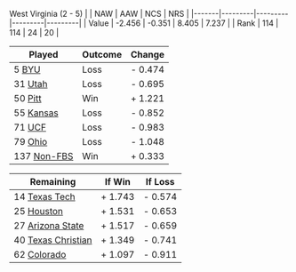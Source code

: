 West Virginia (2 - 5)
|       |   NAW   |   AAW   |   NCS   |   NRS   |
|-------|---------|---------|---------|---------|
| Value |  -2.456 |  -0.351 |   8.405 |   7.237 |
| Rank  |     114 |     114 |      24 |      20 |

| Played                    | Outcome    |  Change  |
|---------------------------|------------|----------|
|   5 [BYU                   ](BYU.md)| Loss       | -  0.474 |
|  31 [Utah                  ](Utah.md)| Loss       | -  0.695 |
|  50 [Pitt                  ](Pitt.md)| Win        | +  1.221 |
|  55 [Kansas                ](Kansas.md)| Loss       | -  0.852 |
|  71 [UCF                   ](UCF.md)| Loss       | -  0.983 |
|  79 [Ohio                  ](Ohio.md)| Loss       | -  1.048 |
| 137 [Non-FBS               ](NonFBS.md)| Win        | +  0.333 |

| Remaining                 |  If Win  |  If Loss |
|---------------------------|----------|----------|
|  14 [Texas Tech            ](TexasTech.md)| +  1.743 | -  0.574 |
|  25 [Houston               ](Houston.md)| +  1.531 | -  0.653 |
|  27 [Arizona State         ](ArizonaState.md)| +  1.517 | -  0.659 |
|  40 [Texas Christian       ](TexasChristian.md)| +  1.349 | -  0.741 |
|  62 [Colorado              ](Colorado.md)| +  1.097 | -  0.911 |

